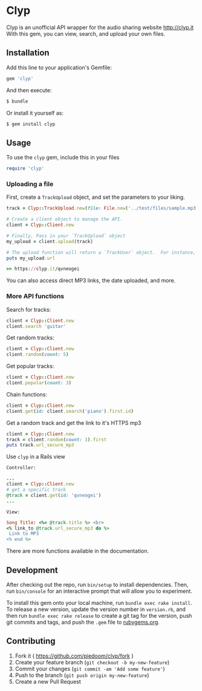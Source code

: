 # Clyp

Clyp is an unofficial API wrapper for the audio sharing website http://clyp.it  With this gem, you can view, search, and upload your own files.


## Installation

Add this line to your application's Gemfile:

```ruby
gem 'clyp'
```

And then execute:
```ruby
$ bundle
```

Or install it yourself as:

```ruby
$ gem install clyp
```

## Usage

To use the `clyp` gem, include this in your files

```ruby
require 'clyp'
```

### Uploading a file

First, create a `TrackUpload` object, and set the parameters to your liking.

```ruby
track = Clyp::TrackUpload.new(file: File.new('../test/files/sample.mp3'), title: 'Test', description: '#cool test')

# Create a client object to manage the API.
client = Clyp::Client.new

# Finally, Pass in your `TrackUpload` object
my_upload = client.upload(track)

# The upload function will return a `TrackUser` object.  For instance, to access the new `url`, perform the following
puts my_upload.url

>> https://clyp.it/qvneogei
```

You can also access direct MP3 links, the date uploaded, and more.


### More API functions

Search for tracks:

```ruby
client = Clyp::Client.new
client.search 'guitar'
```

Get random tracks:

```ruby
client = Clyp::Client.new
client.random(count: 5)
```

Get popular tracks:

```ruby
client = Clyp::Client.new
client.popular(count: 3)
```

Chain functions:

```ruby
client = Clyp::Client.new
client.get(id: client.search('piano').first.id)
```

Get a random track and get the link to it's HTTPS mp3

```ruby
client = Clyp::Client.new
track = client.random(count: 1).first
puts track.url_secure_mp3
```

Use `clyp` in a Rails view

`Controller:`

```ruby
...
client = Clyp::Client.new
# get a specific track
@track = client.get(id: 'qvneogei')
...
```

`View:`

```ruby
Song Title: <%= @track.title %> <br>
<% link_to @track.url_secure_mp3 do %>
 Link to MP3
<% end %>
```

There are more functions available in the documentation.

## Development

After checking out the repo, run `bin/setup` to install dependencies. Then, run `bin/console` for an interactive prompt that will allow you to experiment.

To install this gem onto your local machine, run `bundle exec rake install`. To release a new version, update the version number in `version.rb`, and then run `bundle exec rake release` to create a git tag for the version, push git commits and tags, and push the `.gem` file to [rubygems.org](https://rubygems.org).

## Contributing

1. Fork it ( https://github.com/piedoom/clyp/fork )
2. Create your feature branch (`git checkout -b my-new-feature`)
3. Commit your changes (`git commit -am 'Add some feature'`)
4. Push to the branch (`git push origin my-new-feature`)
5. Create a new Pull Request

